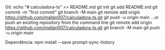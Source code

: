 Git:
 echo "# calculadora-ts" >> README.md
git init
git add README.md
git commit -m "first commit"
git branch -M main
git remote add origin https://github.com/mallan007/calculadora-ts.git
git push -u origin main
…or push an existing repository from the command line
git remote add origin https://github.com/mallan007/calculadora-ts.git
git branch -M main
git push -u origin main

Dependência:
npm install --save prompt-sync-history
